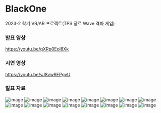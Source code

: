 # BlackOne
2023-2  학기 VR/AR 프로젝트(TPS 장르 Wave 격파 게임)
<br>

### 발표 영상
https://youtu.be/qXRp0Eol8Xk
<br>

### 시연 영상
https://youtu.be/vJ8vw9EPgvU
<br>

### 발표 자료
![image](https://github.com/user-attachments/assets/dde98442-eb46-47e0-872a-d22e48f70b61)
![image](https://github.com/user-attachments/assets/91a00b4b-f690-4338-9159-00e40d76ace7)
![image](https://github.com/user-attachments/assets/b610b697-e112-4c31-89a4-6a135a0fd353)
![image](https://github.com/user-attachments/assets/b4a521d5-ab76-4807-98fb-48a3ed57f4bf)
![image](https://github.com/user-attachments/assets/bb277624-ea65-4a50-aa7e-7592271eb6d5)
![image](https://github.com/user-attachments/assets/7f797d7a-a395-49ec-bc54-2b6af14670df)
![image](https://github.com/user-attachments/assets/058351c1-fb12-4088-add8-519b4e4d5d12)
![image](https://github.com/user-attachments/assets/1fa3fbd5-c75c-4f2c-836d-0294b1e9eedb)
![image](https://github.com/user-attachments/assets/12e0c80e-dd17-4cdc-8217-8233b07a057b)
![image](https://github.com/user-attachments/assets/218c8ea3-5a69-4aa5-beed-fed7a4b1a129)
![image](https://github.com/user-attachments/assets/30375eaa-1b4d-4fec-8aa8-c926f40cd62b)
![image](https://github.com/user-attachments/assets/cd369294-fa9d-4b1f-b59c-9897bdad05c7)
![image](https://github.com/user-attachments/assets/c55c9355-2296-4847-863e-b044cce75783)
![image](https://github.com/user-attachments/assets/88d52c37-b8be-4297-a5cf-37425d5dbda7)
![image](https://github.com/user-attachments/assets/368194af-efb5-4e21-96db-43a45955cba1)
![image](https://github.com/user-attachments/assets/73f4546f-d85c-4016-9f48-ea5042238b01)




